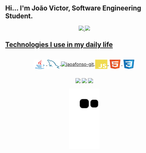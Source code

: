 ## Hi... I'm João Victor, Software Engineering Student.


<div align="center">
  <a href="https://github.com/jaoafonso">
  <img height="180em" src="https://github-readme-stats.vercel.app/api?username=jaoafonso&show_icons=true&theme=dark"/>
  <img height="180em" src="https://github-readme-stats.vercel.app/api/top-langs/?username=jaoafonso&layout=compact&theme=dark"/>
</div>

## Technologies I use in my daily life

<div style="display: inline_block" align="center"><br>
  <img align="center" alt=jaoafonso-Java" height="30" width="40" src="https://raw.githubusercontent.com/devicons/devicon/master/icons/java/java-original.svg">
  <img align="center" alt="jaoafonso-MySQL" height="30" width="40" src="https://raw.githubusercontent.com/devicons/devicon/master/icons/mysql/mysql-original.svg">
  <img align="center" alt="jaoafonso-git" height="30" width="40" src="https://cdn.jsdelivr.net/gh/devicons/devicon/icons/git/git-original.svg">
  <img align="center" alt="jaoafonso-Js" height="30" width="40" src="https://raw.githubusercontent.com/devicons/devicon/master/icons/javascript/javascript-plain.svg">
  <img align="center" alt="jaoafonso-HTML" height="30" width="40" src="https://raw.githubusercontent.com/devicons/devicon/master/icons/html5/html5-original.svg">
  <img align="center" alt="jaoafonso-CSS" height="30" width="40" src="https://raw.githubusercontent.com/devicons/devicon/master/icons/css3/css3-original.svg">
</div>

##

<div align="center">
  <a href="https://www.instagram.com/jaoafonsokkj/" target="_blank"><img src="https://img.shields.io/badge/-Instagram-%23E4405F?style=for-the-badge&logo=instagram&logoColor=white" target="_blank"></a>
  <a href = "mailto:devjaoafonso@gmail.com"><img src="https://img.shields.io/badge/-Gmail-%23333?style=for-the-badge&logo=gmail&logoColor=white" target="_blank"></a>
  <a href="https://www.linkedin.com/in/devjaoafonso/" target="_blank"><img src="https://img.shields.io/badge/-LinkedIn-%230077B5?style=for-the-badge&logo=linkedin&logoColor=white" target="_blank"></a> 
  
  ![Snake animation](https://github.com/jaoafonso/jaoafonso/blob/output/github-contribution-grid-snake.svg)
</div>
